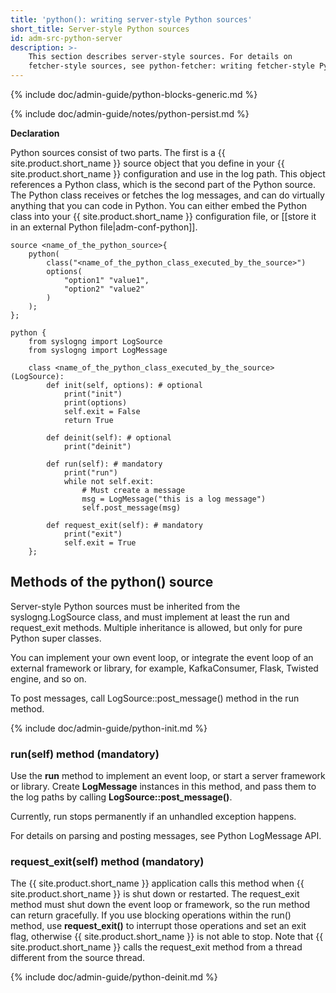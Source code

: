 ```yaml
---
title: 'python(): writing server-style Python sources'
short_title: Server-style Python sources
id: adm-src-python-server
description: >-
    This section describes server-style sources. For details on
    fetcher-style sources, see python-fetcher: writing fetcher-style Python sources.
---
```


{% include doc/admin-guide/python-blocks-generic.md %}

{% include doc/admin-guide/notes/python-persist.md %}

**Declaration**

Python sources consist of two parts. The first is a {{ site.product.short_name }} source
object that you define in your {{ site.product.short_name }} configuration and use in
the log path. This object references a Python class, which is the second
part of the Python source. The Python class receives or fetches the log
messages, and can do virtually anything that you can code in Python. You
can either embed the Python class into your {{ site.product.short_name }} configuration
file, or [[store it in an external Python file|adm-conf-python]].

```config
source <name_of_the_python_source>{
    python(
        class("<name_of_the_python_class_executed_by_the_source>")
        options(
            "option1" "value1",
            "option2" "value2"
        )
    );
};
 
python {
    from syslogng import LogSource
    from syslogng import LogMessage

    class <name_of_the_python_class_executed_by_the_source>(LogSource):
        def init(self, options): # optional
            print("init")
            print(options)
            self.exit = False
            return True

        def deinit(self): # optional
            print("deinit")

        def run(self): # mandatory
            print("run")
            while not self.exit:
                # Must create a message
                msg = LogMessage("this is a log message")
                self.post_message(msg)

        def request_exit(self): # mandatory
            print("exit")
            self.exit = True
    };
```

## Methods of the python() source

Server-style Python sources must be inherited from the
syslogng.LogSource class, and must implement at least the run and
request_exit methods. Multiple inheritance is allowed, but only for
pure Python super classes.

You can implement your own event loop, or integrate the event loop of an
external framework or library, for example,
KafkaConsumer, Flask, Twisted engine, and so on.

To post messages, call LogSource::post_message() method in the run
method.

{% include doc/admin-guide/python-init.md %}

### run(self) method (mandatory)

Use the **run** method to implement an event loop, or start a server
framework or library. Create **LogMessage** instances in this method,
and pass them to the log paths by calling
**LogSource::post\_message()**.

Currently, run stops permanently if an unhandled exception happens.

For details on parsing and posting messages, see
Python LogMessage API.

### request_exit(self) method (mandatory)

The {{ site.product.short_name }} application calls this method when {{ site.product.short_name }} is
shut down or restarted. The request_exit method must shut down the
event loop or framework, so the run method can return gracefully. If you
use blocking operations within the run() method, use **request_exit()**
to interrupt those operations and set an exit flag, otherwise {{ site.product.short_name }} is not able to stop. Note that {{ site.product.short_name }} calls the request_exit
method from a thread different from the source thread.

{% include doc/admin-guide/python-deinit.md %}
